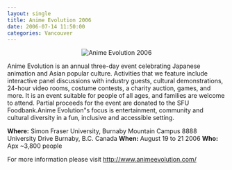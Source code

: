 ```yaml
---
layout: single
title: Anime Evolution 2006
date: 2006-07-14 11:50:00
categories: Vancouver
---
```


<p style="text-align: center"><img src="/public/uploads/2006/07/02_topBanner.JPG" id="image20" alt="Anime Evolution 2006" /></p>

Anime Evolution is an annual three-day event celebrating Japanese animation and Asian popular culture. Activities that we feature include interactive panel discussions with industry guests, cultural demonstrations, 24-hour video rooms, costume contests, a charity auction, games, and more. It is an event suitable for people of all ages, and families are welcome to attend. Partial proceeds for the event are donated to the SFU Foodbank.Anime Evolution&quot;s focus is entertainment, community and cultural diversity in a fun, inclusive and accessible setting.

<strong>Where:</strong>
Simon Fraser University, Burnaby Mountain Campus
8888 University Drive
Burnaby, B.C.
Canada
<strong>When:</strong> August 19 to 21 2006
<strong>Who:</strong> Apx ~3,800 people

For more information please visit
<a href="http://www.animeevolution.com/">http://www.animeevolution.com/</a>
